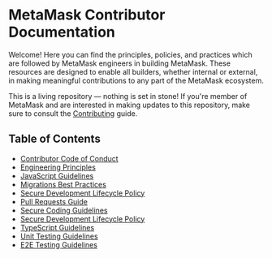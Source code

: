 # MetaMask Contributor Documentation

Welcome! Here you can find the principles, policies, and practices which are followed by MetaMask engineers in building MetaMask. These resources are designed to enable all builders, whether internal or external, in making meaningful contributions to any part of the MetaMask ecosystem.

This is a living repository — nothing is set in stone! If you're member of MetaMask and are interested in making updates to this repository, make sure to consult the [Contributing](./CONTRIBUTING.md) guide.

## Table of Contents

- [Contributor Code of Conduct](https://github.com/MetaMask/.github/blob/main/CODE_OF_CONDUCT.md)
- [Engineering Principles](./docs/engineering-principles.md)
- [JavaScript Guidelines](./docs/javascript.md)
- [Migrations Best Practices](./docs/migrations-guidelines.md)
- [Secure Development Lifecycle Policy](./docs/sdlc.md)
- [Pull Requests Guide](./docs/pull-requests.md)
- [Secure Coding Guidelines](./docs/secure-coding-guidelines.md)
- [Secure Development Lifecycle Policy](./docs/sdlc.md)
- [TypeScript Guidelines](./docs/typescript.md)
- [Unit Testing Guidelines](./docs/unit-testing.md)
- [E2E Testing Guidelines](./docs/e2e-testing.md)
